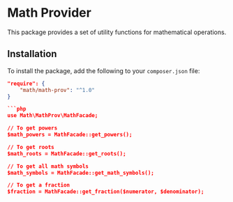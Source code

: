 # Math Provider

This package provides a set of utility functions for mathematical operations.

## Installation

To install the package, add the following to your `composer.json` file:

```json
"require": {
    "math/math-prov": "^1.0"
}

```php
use Math\MathProv\MathFacade;

// To get powers
$math_powers = MathFacade::get_powers();

// To get roots
$math_roots = MathFacade::get_roots();

// To get all math symbols
$math_symbols = MathFacade::get_math_symbols();

// To get a fraction
$fraction = MathFacade::get_fraction($numerator, $denominator);

```
